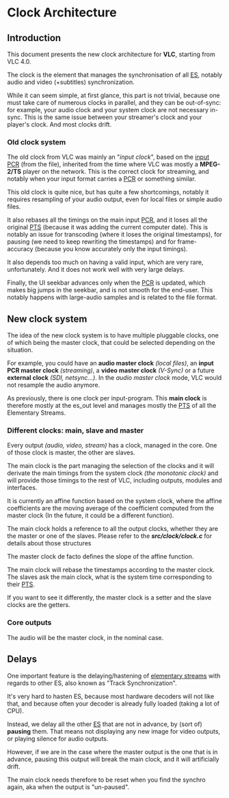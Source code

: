 # Clock Architecture

## Introduction

This document presents the new clock architecture for **VLC**, starting from
VLC 4.0.

The clock is the element that manages the synchronisation of all [ES][ES],
notably audio and video (+subtitles) synchronization.

While it can seem simple, at first glance, this part is not trivial, because
one must take care of numerous clocks in parallel, and they can be out-of-sync:
for example, your audio clock and your system clock are not necessary in-sync.
This is the same issue between your streamer's clock and your player's clock.
And most clocks drift.

[PCR]: #f  "Program Clock Reference"
[PTS]: #f  "Presentation TimeStamp"
[DTS]: #f  "Decoding TimeStamp"
[ES]: #f "Elementary streams, aka Tracks"

### Old clock system

The old clock from VLC was mainly an "*input clock*", based on the [input
PCR][PCR] (from the file), inherited from the time where VLC was mostly a
**MPEG-2/TS** player on the network. This is the correct clock for streaming,
and notably when your input format carries a [PCR][] or something similar.

This old clock is quite nice, but has quite a few shortcomings, notably it
requires resampling of your audio output, even for local files or simple audio
files.

It also rebases all the timings on the main input [PCR][], and it loses all the
original [PTS][] (because it was adding the current computer date). This is
notably an issue for transcoding (where it loses the original timestamps), for
pausing (we need to keep rewriting the timestamps) and for frame-accuracy
(because you know accurately only the input timings).

It also depends too much on having a valid input, which are very rare,
unfortunately. And it does not work well with very large delays.

Finally, the UI seekbar advances only when the [PCR][] is updated, which makes
big jumps in the seekbar, and is not smooth for the end-user. This notably
happens with large-audio samples and is related to the file format.

## New clock system

The idea of the new clock system is to have multiple pluggable clocks, one of
which being the master clock, that could be selected depending on the
situation.

For example, you could have an **audio master clock** *(local files)*, an
**input PCR master clock** *(streaming)*, a **video master clock** *(V-Sync)*
or a future **external clock** *(SDI, netsync...)*.  In the *audio master
clock* mode, VLC would not resample the audio anymore.

As previously, there is one clock per input-program.  This **main clock** is
therefore mostly at the es_out level and manages mostly the [PTS][] of all the
Elementary Streams.

### Different clocks: main, slave and master

Every output *(audio, video, stream)* has a clock, managed in the core. One of
those clock is master, the other are slaves.

The main clock is the part managing the selection of the clocks and it will
derivate the main timings from the system clock *(the monotonic clock)* and
will provide those timings to the rest of VLC, including outputs, modules and
interfaces.

It is currently an affine function based on the system clock, where the affine
coefficients are the moving average of the coefficient computed from the master
clock (In the future, it could be a different function).

The main clock holds a reference to all the output clocks, whether they are the
master or one of the slaves. Please refer to the ***src/clock/clock.c*** for
details about those structures

The master clock de facto defines the slope of the affine function.

The main clock will rebase the timestamps according to the master clock.  The
slaves ask the main clock, what is the system time corresponding to their
[PTS][].

If you want to see it differently, the master clock is a setter and the slave
clocks are the getters.

### Core outputs

The audio will be the master clock, in the nominal case.

## Delays

One important feature is the delaying/hastening of [elementary streams][ES]
with regards to other ES, also known as "Track Synchronization".

It's very hard to hasten ES, because most hardware decoders will not like that,
and because often your decoder is already fully loaded (taking a lot of CPU).

Instead, we delay all the other [ES][] that are not in advance, by (sort of)
**pausing** them. That means not displaying any new image for video outputs, or
playing silence for audio outputs.

However, if we are in the case where the master output is the one that is in
advance, pausing this output will break the main clock, and it will
artificially drift.

The main clock needs therefore to be reset when you find the synchro again, aka
when the output is "un-paused".
